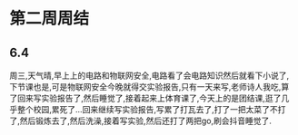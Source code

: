 # 第二周周结

## 6.4
  周三,天气晴,早上上的电路和物联网安全,电路看了会电路知识然后就看下小说了,下节课也是,可是物联网安全今晚就得交实验报告,只有一天来写,老师诗人我吃,算了回来写实验报告了,然后睡觉了,接着起来上体育课了,今天上的是团结课,逛了几乎整个校园,累死了...回来继续写实验报告,写累了打瓦去了,打了一把太菜了不打了,然后锻炼去了,然后洗澡,接着写实验,然后还打了两把go,刷会抖音睡觉了.